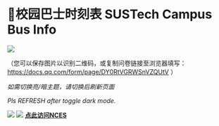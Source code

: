# 🚌校园巴士时刻表 SUSTech Campus Bus Info
![](https://mirrors.sustech.edu.cn/site/sustech-online/img/misc/bustimer-banner1.png)

（您可以保存图片以识别二维码，或复制问卷链接至浏览器填写： https://docs.qq.com/form/page/DY0RtVGRWSnVZQUtV ）

<ClientOnly>
  <TabView :isMapTabEnabled="true"></TabView>
</ClientOnly>

*如需切换亮/暗主题，请切换后刷新页面*

*Pls REFRESH after toggle dark mode.*

![](https://mirrors.sustech.edu.cn/site/sustech-online/img/misc/sustown-ad-202409.png)
![](https://mirrors.sustech.edu.cn/site/sustech-online/img/misc/nces-ad-202308.png)
[**点此访问NCES**](https://nces.cra.moe/)

<AdSenseDisplayAD/>
